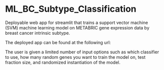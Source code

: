 # ML_BC_Subtype_Classification
Deployable web app for streamlit that trains a support vector machine (SVM) machine learning model on METABRIC gene expression data by breast cancer intrinsic subtype. 

The deployed app can be found at the following url: 

The user is given a limited number of input options such as which classifier to use, how many random genes you want to train the model on, test fraction size, and randomized instantiation of the model.
